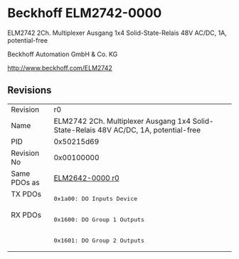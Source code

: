 # Beckhoff ELM2742-0000

ELM2742 2Ch. Multiplexer Ausgang 1x4 Solid-State-Relais 48V AC/DC, 1A, potential-free

Beckhoff Automation GmbH & Co. KG

http://www.beckhoff.com/ELM2742

## Revisions
<table>
<tr >
<td>Revision</td>
<td>r0</td>
</tr>
<tr >
<td>Name</td>
<td>ELM2742 2Ch. Multiplexer Ausgang 1x4 Solid-State-Relais 48V AC/DC, 1A, potential-free</td>
</tr>
<tr >
<td>PID</td>
<td>0x50215d69</td>
</tr>
<tr >
<td>Revision No</td>
<td>0x00100000</td>
</tr>
<tr >
<td>Same PDOs as</td>
<td><a href="ELM2642-0000">ELM2642-0000 r0</a></td>
</tr>
<tr class="txpdo pdosection">
<td rowspan=1 valign=top>TX PDOs</td>
<td><pre>0x1a00: DO Inputs Device</pre></td>
<td></td>
</tr>
<tr class="rxpdo pdosection">
<td rowspan=2 valign=top>RX PDOs</td>
<td><pre>0x1600: DO Group 1 Outputs</pre></td>
<td></td>
</tr>
<tr class="rxpdo pdosection">
<td><pre>0x1601: DO Group 2 Outputs</pre></td>
</tr>
</table>
